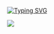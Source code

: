 
[![Typing SVG](https://readme-typing-svg.herokuapp.com?font=Poppins&size=32&color=00FFFF&lines=Hi!+I'm+Divyam)](https://git.io/typing-svg)

![](https://github-readme-stats.vercel.app/api/top-langs/?username=DivyamSamarwal&theme=dark&layout=compact)


